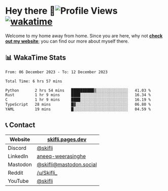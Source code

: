 # Hey there :wave:![Profile Views](https://komarev.com/ghpvc/?username=skifli) [![wakatime](https://wakatime.com/badge/user/b4317b02-0c6d-457b-82a4-a448b8a8d1df.svg)](https://wakatime.com/@b4317b02-0c6d-457b-82a4-a448b8a8d1df)

Welcome to my home away from home. Since you are here, why not [**check out my website**](https://skifli.pages.dev); you can find our more about myself there.

## 📊 WakaTime Stats

<!--START_SECTION:waka-->

```txt
From: 06 December 2023 - To: 12 December 2023

Total Time: 6 hrs 57 mins

Python       2 hrs 54 mins   ██████████▒░░░░░░░░░░░░░░   41.03 %
Rust         1 hr 9 mins     ████░░░░░░░░░░░░░░░░░░░░░   16.34 %
C            1 hr 9 mins     ████░░░░░░░░░░░░░░░░░░░░░   16.19 %
TypeScript   28 mins         █▓░░░░░░░░░░░░░░░░░░░░░░░   06.80 %
YAML         19 mins         █░░░░░░░░░░░░░░░░░░░░░░░░   04.59 %
```

<!--END_SECTION:waka-->

## 📞 Contact

| Website   | [skifli.pages.dev](https://skifli.pages.dev)                       |
| --------- | ------------------------------------------------------------------ |
| Discord   | [@skifli](https://discord.com/users/1072069875993956372)           |
| LinkedIn  | [aneeq-weerasinghe](https://www.linkedin.com/in/aneeq-weerasinghe) |
| Mastodon  | [@skifli@mastodon.social](https://mastodon.social/@skifli)         |
| Reddit    | [/u/Skifli_](https://www.reddit.com/user/skifli_)                  |
| YouTube   | [@skifli](https://www.youtube.com/channel/@skifli)                 |

